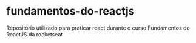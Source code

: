 # fundamentos-do-reactjs
Repositório utilizado para praticar react durante o curso Fundamentos do ReactJS da rocketseat
